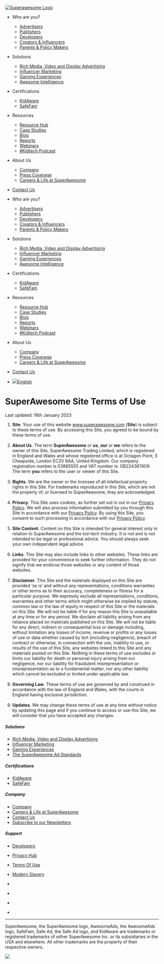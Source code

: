 [![Superawesome Logo](https://www.superawesome.com/wp-content/themes/superawesome/img/logo/SA_Logo_Colour.png)](https://www.superawesome.com/ "SuperAwesome")

* Who are you?
    * [Advertisers](https://www.superawesome.com/advertisers/)
    * [Publishers](https://www.superawesome.com/awesomeads-for-content-owners-and-platforms/)
    * [Developers](https://www.superawesome.com/developers/)
    * [Creators & Influencers](https://www.superawesome.com/creators-influencers/)
    * [Parents & Policy Makers](https://www.superawesome.com/parents-policy-makers/)
* Solutions
    * [Rich Media, Video and Display Advertising](https://www.superawesome.com/awesomeads-for-advertisers/)
    * [Influencer Marketing](https://www.superawesome.com/superawesome-creators/)
    * [Gaming Experiences](https://www.superawesome.com/superawesome-gaming/)
    * [Awesome Intelligence](https://www.superawesome.com/awesome-intelligence/)
* Certifications
    * [KidAware](https://www.superawesome.com/kidaware/)
    * [SafeFam](https://www.superawesome.com/safefam/)
* Resources
    * [Resource Hub](https://www.superawesome.com/resources/)
    * [Case Studies](https://www.superawesome.com/resources/superawesome-case-studies/)
    * [Blog](https://www.superawesome.com/blog/)
    * [Reports](https://www.superawesome.com/resources/reports/)
    * [Webinars](https://www.superawesome.com/resources/webinars/)
    * [#Kidtech Podcast](https://www.superawesome.com/resources/kidtech-podcast/)
* About Us
    * [Company](https://www.superawesome.com/about-us/company/)
    * [Press Coverage](https://www.superawesome.com/press-coverage/)
    * [Careers & Life at SuperAwesome](https://www.superawesome.com/about-us/culture/)
* [Contact Us](https://www.superawesome.com/contact-us/)

* Who are you?
    * [Advertisers](https://www.superawesome.com/advertisers/)
    * [Publishers](https://www.superawesome.com/awesomeads-for-content-owners-and-platforms/)
    * [Developers](https://www.superawesome.com/developers/)
    * [Creators & Influencers](https://www.superawesome.com/creators-influencers/)
    * [Parents & Policy Makers](https://www.superawesome.com/parents-policy-makers/)
* Solutions
    * [Rich Media, Video and Display Advertising](https://www.superawesome.com/awesomeads-for-advertisers/)
    * [Influencer Marketing](https://www.superawesome.com/superawesome-creators/)
    * [Gaming Experiences](https://www.superawesome.com/superawesome-gaming/)
    * [Awesome Intelligence](https://www.superawesome.com/awesome-intelligence/)
* Certifications
    * [KidAware](https://www.superawesome.com/kidaware/)
    * [SafeFam](https://www.superawesome.com/safefam/)
* Resources
    * [Resource Hub](https://www.superawesome.com/resources/)
    * [Case Studies](https://www.superawesome.com/resources/superawesome-case-studies/)
    * [Blog](https://www.superawesome.com/blog/)
    * [Reports](https://www.superawesome.com/resources/reports/)
    * [Webinars](https://www.superawesome.com/resources/webinars/)
    * [#Kidtech Podcast](https://www.superawesome.com/resources/kidtech-podcast/)
* About Us
    * [Company](https://www.superawesome.com/about-us/company/)
    * [Press Coverage](https://www.superawesome.com/press-coverage/)
    * [Careers & Life at SuperAwesome](https://www.superawesome.com/about-us/culture/)
* [Contact Us](https://www.superawesome.com/contact-us/)

* [![](https://www.superawesome.com/wp-content/plugins/sitepress-multilingual-cms/res/flags/en.png)English](https://www.superawesome.com/terms-of-use/)

SuperAwesome Site Terms of Use
==============================

Last updated: 16th January 2023

1. **Site**. Your use of this website www.superawesome.com (**Site**) is subject to these terms of use. By accessing this Site, you agreed to be bound by these terms of use.  
    ‍
2. **About Us**. The term **SuperAwesome** or **us**, **our** or **we** refers to the owner of this Site, SuperAwesome Trading Limited, which is registered in England and Wales and whose registered office is at Octagon Point, 5 Cheapside, London EC2V 6AA, United Kingdom. Our company registration number is 03885555 and VAT number is: GB224387409. The term **you** refers to the user or viewer of this Site.  
    ‍
3. **Rights**. We are the owner or the licensee of all intellectual property rights in this Site. For trademarks reproduced in this Site, which are not the property of, or licensed to SuperAwesome, they are acknowledged.  
    ‍
4. **Privacy**. This Site uses cookies, as further set out in out in our [Privacy Policy](https://www.superawesome.com/privacy-hub/privacy-policy/). We will also process information submitted by you through this Site in accordance with our [Privacy Policy](https://www.superawesome.com/privacy-hub/privacy-policy/). By using this Site, you consent to such processing in accordance with our [Privacy Policy](https://www.superawesome.com/privacy-hub/privacy-policy/).  
    ‍
5. **Site Content**. Content on this Site is intended for general interest only in relation to SuperAwesome and the kid-tech industry. It is not and is not intended to be legal or professional advice. You should always seek your own independent legal advice.  
    ‍
6. **Links**. This Site may also include links to other websites. These links are provided for your convenience to seek further information. They do not signify that we endorse those websites or any content of those websites.  
    ‍
7. **Disclaimer**. This Site and the materials displayed on this Site are provided ‘as is’ and without any representations, conditions warranties or other terms as to their accuracy, completeness or fitness for a particular purpose. We expressly exclude all representations, conditions, warranties and other terms which might otherwise be implied by statute, common law or the law of equity in respect of this Site or the materials on this Site. We will not be liable if for any reason this Site is unavailable at any time or for any period. We disclaim all liability arising from any reliance placed on materials published on this Site. We will not be liable for any direct, indirect or consequential loss or damage including, without limitation any losses of income, revenue or profits or any losses of use or data whether caused by tort (including negligence), breach of contract or otherwise, in connection with the use, inability to use, or results of the use of this Site, any websites linked to this Site and any materials posted on this Site. Nothing in these terms of use excludes or limits our liability for death or personal injury arising from our negligence, nor our liability for fraudulent misrepresentation or misrepresentation as to a fundamental matter, nor any other liability which cannot be excluded or limited under applicable law.  
    ‍
8. **Governing Law**. These terms of use are governed by and construed in accordance with the law of England and Wales, with the courts in England having exclusive jurisdiction.  
    ‍
9. **Updates**. We may change these terms of use at any time without notice by updating this page and if you continue to access or use this Site, we will consider that you have accepted any changes.

##### Solutions

* [Rich Media, Video and Display Advertising](https://www.superawesome.com/awesomeads-for-advertisers/)
* [Influencer Marketing](https://www.superawesome.com/superawesome-creators/)
* [Gaming Experiences](https://www.superawesome.com/superawesome-gaming/)
* [The SuperAwesome Ad Standards](https://www.superawesome.com/superawesome-ad-standards/)

##### Certifications

* [KidAware](https://www.superawesome.com/kidaware/)
* [SafeFam](https://www.superawesome.com/safefam/)

##### Company

* [Company](https://www.superawesome.com/about-us/company/)
* [Careers & Life at SuperAwesome](https://www.superawesome.com/about-us/culture/)
* [Contact Us](https://www.superawesome.com/contact-us/)
* [Subscribe to our Newsletters](https://content.superawesome.com/superawesome-newsletter-sign-up)

##### Support

* [Developers](https://www.superawesome.com/developers/)
* [Privacy Hub](https://www.superawesome.com/privacy-hub/)
* [Terms Of Use](https://www.superawesome.com/terms-of-use/)
* [Modern Slavery](https://cdn2.hubspot.net/hubfs/5009836/Legal/LEG_Modern%20Slavery%20Statement%20(2).pdf)

* [](https://twitter.com/GoSuperAwesome "Twitter")
* [](https://www.linkedin.com/company/superawesome/ "LinkedIn")
* [](https://www.instagram.com/lifeatsuperawesome/ "Instagram")
* [](https://www.superawesome.com/blog/ "Blog")

* * *

SuperAwesome, the SuperAwesome logo, AwesomeAds, the AwesomeAds logo, SafeFam, Safe Ad, the Safe Ad logo, and KidAware are trademarks or registered trademarks of either SuperAwesome Inc. or its subsidiaries in the USA and elsewhere. All other trademarks are the property of their respective owners.

![](https://secure.insightfulcloudintuition.com/268010.png)